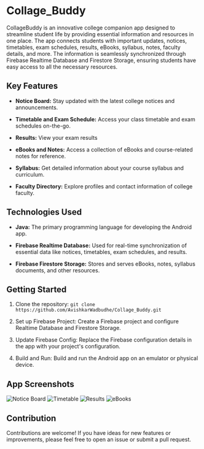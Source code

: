 # Collage_Buddy

CollageBuddy is an innovative college companion app designed to streamline student life by providing essential information and resources in one place. The app connects students with important updates, notices, timetables, exam schedules, results, eBooks, syllabus, notes, faculty details, and more. The information is seamlessly synchronized through Firebase Realtime Database and Firestore Storage, ensuring students have easy access to all the necessary resources.

## Key Features

- **Notice Board:** Stay updated with the latest college notices and announcements.

- **Timetable and Exam Schedule:** Access your class timetable and exam schedules on-the-go.

- **Results:** View your exam results

- **eBooks and Notes:** Access a collection of eBooks and course-related notes for reference.

- **Syllabus:** Get detailed information about your course syllabus and curriculum.

- **Faculty Directory:** Explore profiles and contact information of college faculty.

## Technologies Used

- **Java:** The primary programming language for developing the Android app.

- **Firebase Realtime Database:** Used for real-time synchronization of essential data like notices, timetables, exam schedules, and results.

- **Firebase Firestore Storage:** Stores and serves eBooks, notes, syllabus documents, and other resources.

## Getting Started

1. Clone the repository: `git clone https://github.com/AvishkarWadbudhe/Collage_Buddy.git`

2. Set up Firebase Project: Create a Firebase project and configure Realtime Database and Firestore Storage.

3. Update Firebase Config: Replace the Firebase configuration details in the app with your project's configuration.

4. Build and Run: Build and run the Android app on an emulator or physical device.

## App Screenshots

![Notice Board](screenshots/notice_board.png)
![Timetable](screenshots/timetable.png)
![Results](screenshots/results.png)
![eBooks](screenshots/ebooks.png)

## Contribution

Contributions are welcome! If you have ideas for new features or improvements, please feel free to open an issue or submit a pull request.
